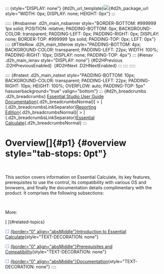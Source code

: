 ::: {style="DISPLAY: none"}
[](ms-xhelp:///?Id=d2h_url_template){#d2h_url_template}![](!package_url!){#d2h_package_url style="WIDTH: 0px; DISPLAY: none; HEIGHT: 0px"}
:::

::::: {#nsbanner .d2h_main_nsbanner style="BORDER-BOTTOM: #999999 1px solid; POSITION: relative; PADDING-BOTTOM: 0px; BACKGROUND-COLOR: transparent; PADDING-LEFT: 0px; PADDING-RIGHT: 0px; DISPLAY: none; BORDER-TOP: #999999 1px solid; PADDING-TOP: 0px; LEFT: 0px"}
:::: {#TitleRow .d2h_main_titlerow style="PADDING-BOTTOM: 4px; BACKGROUND-COLOR: transparent; PADDING-LEFT: 22px; WIDTH: 100%; PADDING-RIGHT: 10px; DISPLAY: none; PADDING-TOP: 4px"}
::: {#ienav .d2h_main_ienav style="DISPLAY: none"}
[](ms-xhelp:///?Id=3700e5ce-5d30-4ed6-833a-fb69cdc7c2e4){#D2HPrevious .D2HPreviousEnabled}  [](ms-xhelp:///?Id=7a48940b-909a-4820-a85a-aa031d7017b3){#D2HNext .D2HNextEnabled}
:::
::::
:::::

:::: {#nstext .d2h_main_nstext style="PADDING-BOTTOM: 10px; BACKGROUND-COLOR: transparent; PADDING-LEFT: 22px; PADDING-RIGHT: 10px; HEIGHT: 100%; OVERFLOW: auto; PADDING-TOP: 5px" hasuserbackground="true" valign="bottom"}
::: {#d2h_breadcrumbs .d2h_breadcrumbs}
[Essential Studio User Guide Documentation](ms-xhelp:///?Id=12457748-09e3-4d74-a240-8e049cedf030){.d2h_breadcrumbsNormal}[ \> ]{.d2h_breadcrumbsLinkSeparator}[Reporting Edition](ms-xhelp:///?Id=027aa5b6-6676-4f93-ad23-c20e8c45792e){.d2h_breadcrumbsNormal}[ \> ]{.d2h_breadcrumbsLinkSeparator}[Essential Calculate](ms-xhelp:///?Id=2ea52c7f-a332-43bd-9ca7-2ea0898ff54e){.d2h_breadcrumbsNormal}
:::

# Overview[]{#p1} {#overview style="tab-stops: 0pt"}

 

This section covers information on Essential Calculate, its key features, prerequisites to use the control, its compatibility with various OS and browsers, and finally the documentation details complimentary with the product. It comprises the following subsections:

 

More:

[ ]{#related-topics}

[![](button.gif){border="0" align="absMiddle"}Introduction to Essential Calculate](ms-xhelp:///?Id=7a48940b-909a-4820-a85a-aa031d7017b3){style="TEXT-DECORATION: none"}

[![](button.gif){border="0" align="absMiddle"}Prerequisites and Compatibility](ms-xhelp:///?Id=d51dd760-fb98-4abb-8dc5-4756c46da69b){style="TEXT-DECORATION: none"}

[![](button.gif){border="0" align="absMiddle"}Documentation](ms-xhelp:///?Id=a0456f86-7294-4c80-9ef7-c50280f80475){style="TEXT-DECORATION: none"}
::::
